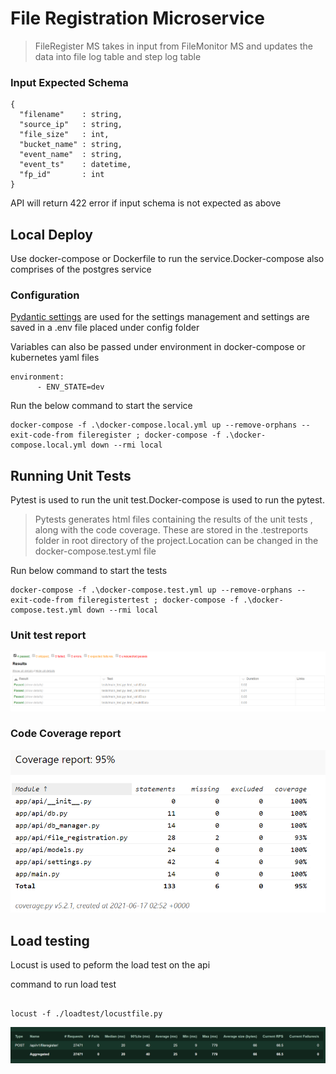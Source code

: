 # File Registration Microservice

>FileRegister MS takes in input from FileMonitor MS and updates the data into file log table and step log table

### Input Expected Schema 


```console
{
  "filename"    : string,
  "source_ip"   : string,
  "file_size"   : int,
  "bucket_name" : string,
  "event_name"  : string,
  "event_ts"    : datetime,
  "fp_id"       : int
}
```

API will return 422 error if input schema is not expected as above

## Local Deploy

Use docker-compose or Dockerfile to run the service.Docker-compose also comprises of the postgres service

### Configuration

[Pydantic settings](https://pydantic-docs.helpmanual.io/usage/settings/) are used for the settings management and settings are saved in a .env file placed under config folder

Variables can also be passed under environment in docker-compose or kubernetes yaml files

```console
environment:
      - ENV_STATE=dev
```

Run the below command to start the service

```console
docker-compose -f .\docker-compose.local.yml up --remove-orphans --exit-code-from fileregister ; docker-compose -f .\docker-compose.local.yml down --rmi local
```

## Running Unit Tests

Pytest is used to run the unit test.Docker-compose is used to run the pytest.

>Pytests generates html files containing the results of the unit tests , along with the code coverage. These are stored in the .testreports folder in root directory of the project.Location can be changed in the docker-compose.test.yml file

Run below command to start the tests

```console
docker-compose -f .\docker-compose.test.yml up --remove-orphans --exit-code-from fileregistertest ; docker-compose -f .\docker-compose.test.yml down --rmi local
```

### Unit test report

![unit test](img/unitTest.PNG)

### Code Coverage report

![code coverage](img/codeCoverage.PNG)


## Load testing 

Locust is used to peform the load test on the api

command to run load test

```console

locust -f ./loadtest/locustfile.py

```

![load test](img/loadtest.PNG)




